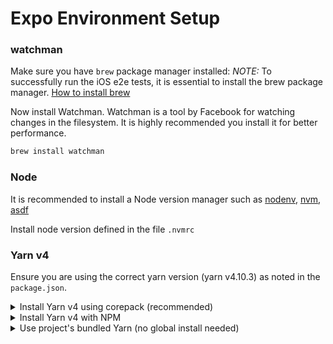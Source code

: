 # Expo Environment Setup

### watchman

Make sure you have `brew` package manager installed:
_NOTE:_ To successfully run the iOS e2e tests, it is essential to install the brew package manager.
[How to install brew](https://brew.sh/#install)

Now install Watchman. Watchman is a tool by Facebook for watching changes in the filesystem. It is highly recommended you install it for better performance.

```bash
brew install watchman
```

### Node

It is recommended to install a Node version manager such as [nodenv](https://github.com/nodenv/nodenv?tab=readme-ov-file#installation), [nvm](https://github.com/nvm-sh/nvm?tab=readme-ov-file#installing-and-updating), [asdf](https://asdf-vm.com/guide/getting-started.html#_3-install-asdf)

Install node version defined in the file `.nvmrc`

### Yarn v4

Ensure you are using the correct yarn version (yarn v4.10.3) as noted in the `package.json`.

<details>
  <summary>Install Yarn v4 using corepack (recommended)</summary>

```bash
corepack enable

# check yarn version (should show 4.10.3)
yarn --version
```

</details>

<details>
  <summary>Install Yarn v4 with NPM</summary>

```bash
npm install -g yarn@4.10.3

# check yarn version (should show 4.10.3)
yarn --version
```

</details>

<details>
  <summary>Use project's bundled Yarn (no global install needed)</summary>

The project includes its own Yarn v4.10.3 binary at `.yarn/releases/yarn-4.10.3.cjs`. If you have any version of Yarn installed, the project will automatically use the correct version thanks to the `.yarnrc.yml` configuration.

```bash
# check yarn version (should show 4.10.3 when run from project directory)
yarn --version
```

</details>
